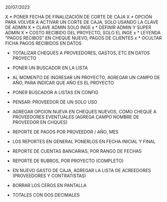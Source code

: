 20/07/2023

X * PONER FECHA DE FINALIZACIÓN DE CORTE DE CAJA
X * OPCIÓN PARA VOLVER A ACTIVAR UN CORTE DE CAJA, SOLO USANDO LA CLAVE DE ADMIN
X * CLAVE ADMIN SOLO INGE
x * DEFINIR ADMIN Y SUPER ADMIN
X * COSTO RECIBIDO DEL PROYECTO, SOLO EL INGE
x * LEYENDA "PAGOS RECIBOS" EN CHEQUE NUEVO, PAGOS DE CLIENTES
x * OCULTAR FICHA PAGOS RECIBIDOS EN DATOS


* TOTALIZAR CHEQUES A PROVEEDORES, GASTOS, ETC EN DATOS PROYECTO
* PONER UN BUSCADOR EN LA LISTA 

 
* AL MOMENTO DE INGRESAR UN PROYECTO, AGREGAR UN CAMPO DE AÑO, PARA INDICAR QUE AÑO ES EL PROYECTO

* PONER BUSCADOR A LISTAS EN CONFIG

* PENSAR: PROVEEDOR DE UN SOLO USO
* AGREGAR OPCION NUEVA EN CHEQUES NUEVOS, COMO CHEQUE A PROVEEDORES
EVENTUALES (AGREGA CAMPO NOMBRE DE PROVEEDOR EN CHQUES)


* REPORTE DE PAGOS POR PROVEEDOR / AÑO, MES
* LOS REPORTES EN GENERAL PONERLOS EN FECHA INICIAL Y FINAL
* REPORTE DE CUENTAS BANCARIAS, POR RANGO DE FECHAS
* REPORTE DE RUBROS, POR PROYECTO (COMPLETO)

* EN NUEVO GASTO DE CAJA, AGREGAR LA LISTA DE ACREEDORES (PROVEEDORES Y CONTRATISTAS)

* BORRAR LOS CEROS EN PANTALLA

* TOTALES CON DOS DECIMALES




